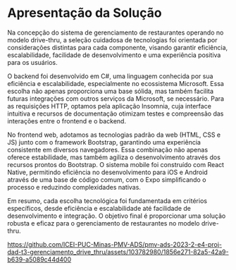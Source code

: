 # Apresentação da Solução

<p>  Na concepção do sistema de gerenciamento de restaurantes operando no modelo drive-thru, a seleção cuidadosa de tecnologias foi orientada por considerações distintas para cada componente, visando garantir eficiência, escalabilidade, facilidade de desenvolvimento e uma experiência positiva para os usuários.</p>

<p>   O backend foi desenvolvido em C#, uma linguagem conhecida por sua eficiência e escalabilidade, especialmente no ecossistema Microsoft. Essa escolha não apenas proporciona uma base sólida, mas também facilita futuras integrações com outros serviços da Microsoft, se necessário. Para as requisições HTTP, optamos pela aplicação Insomnia, cuja interface intuitiva e recursos de documentação otimizam testes e compreensão das interações entre o frontend e o backend.</p>
  
<p>   No frontend web, adotamos as tecnologias padrão da web (HTML, CSS e JS) junto com o framework Bootstrap, garantindo uma experiência consistente em diversos navegadores. Essa combinação não apenas oferece estabilidade, mas também agiliza o desenvolvimento através dos recursos prontos do Bootstrap. O sistema mobile foi construído com React Native, permitindo eficiência no desenvolvimento para iOS e Android através de uma base de código comum, com o Expo simplificando o processo e reduzindo complexidades nativas.</p>
  
<p>   Em resumo, cada escolha tecnológica foi fundamentada em critérios específicos, desde eficiência e escalabilidade até facilidade de desenvolvimento e integração. O objetivo final é proporcionar uma solução robusta e eficaz para o gerenciamento de restaurantes no modelo drive-thru.</p>



https://github.com/ICEI-PUC-Minas-PMV-ADS/pmv-ads-2023-2-e4-proj-dad-t3-gerenciamento_drive_thru/assets/103782980/1856e271-82a5-42a9-b639-a5089c44d400

